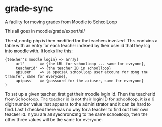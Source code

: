 # grade-sync
A facility for moving grades from Moodle to SchoolLoop
 
 
This all goes in moodle/grade/export/sl/

The sl_config.php is then modified for the teachers involved.   This contains a table with an entry for each teacher indexed by their user id that they log into moodle with.  It looks like this:

    {teacher's moodle login} => array(
        'url'       => {the URL for schoolloop ... same for evryone},
        'teacherid' => {the teacher ID in schoolloop}
        'apiuser'   => {a special schoolloop user account for dong the transfer, same for everyone},
        'apipass'   => {password for the apiuser, same for everyone}
    )
    
    
To set up a given teacher, first get their moodle login id.  Then the teacherid from Schoolloop.  The teacher id is not their login ID for schoolloop, it is a 6-digit number value that appears to the administrator and it can be hard to find.  Last I checked there was no way for a teacher to find out their own teacher id.   If you are all synchronizing to the same schoolloop, then the other three values will be the same for everyone.

